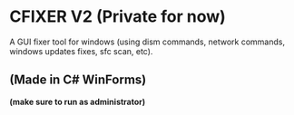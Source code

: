 # CFIXER V2 (Private for now)

A GUI fixer tool for windows (using dism commands, network commands, windows updates fixes, sfc scan, etc).



## (Made in C# WinForms)


__(make sure to run as administrator)__
